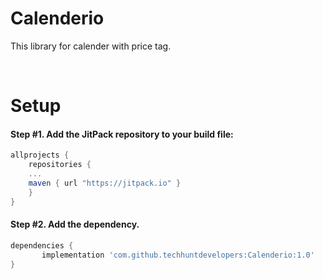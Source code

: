 # Calenderio

This library for calender with price tag.

</br>

# Setup

#### Step #1. Add the JitPack repository to your build file:

```gradle
allprojects {
    repositories {
	...
	maven { url "https://jitpack.io" }
    }
}
```

#### Step #2. Add the dependency.

```groovy
dependencies {
       implementation 'com.github.techhuntdevelopers:Calenderio:1.0'
}
```
